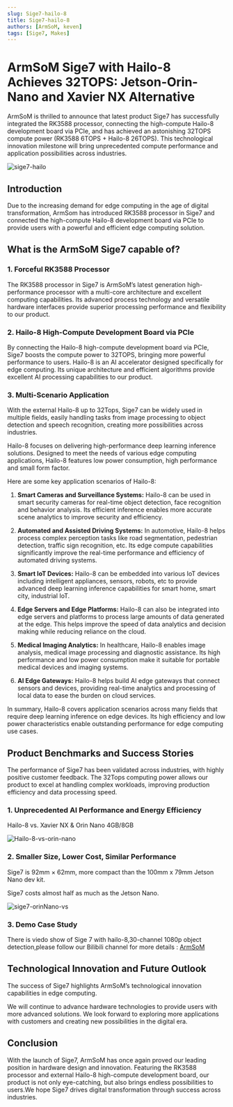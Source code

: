 ```yaml
---
slug: Sige7-hailo-8
title: Sige7-hailo-8
authors: [ArmSoM, keven]
tags: [Sige7, Makes]
---
```



# ArmSoM Sige7 with Hailo-8 Achieves 32TOPS: Jetson-Orin-Nano and Xavier NX  **Alternative**

ArmSoM is thrilled to announce that  latest product Sige7 has successfully integrated the RK3588 processor, connecting the high-compute Hailo-8 development board via PCIe, and has achieved an astonishing 32TOPS compute power (RK3588 6TOPS + Hailo-8 26TOPS). This technological innovation milestone will bring unprecedented compute performance and application possibilities across industries.

![sige7-hailo](/img/blog/sige7/sige7-hailo.jpg)

## Introduction

Due to the increasing demand for edge computing in the age of digital transformation, ArmSom has introduced  RK3588 processor in Sige7 and connected the high-compute Hailo-8 development board via PCIe to provide users with a powerful and efficient edge computing solution.

## What is the ArmSoM Sige7 capable of?

### 1. Forceful **RK3588 Processor**

The RK3588 processor in Sige7 is ArmSoM’s latest generation high-performance processor with a multi-core architecture and excellent computing capabilities. Its advanced process technology and versatile hardware interfaces provide superior processing performance and flexibility to our product.

### 2. **Hailo-8 High-Compute Development Board via PCIe**

By connecting the Hailo-8 high-compute development board via PCIe, Sige7 boosts the compute power to 32TOPS, bringing more powerful performance to users. Hailo-8 is an AI accelerator designed specifically for edge computing. Its unique architecture and efficient algorithms provide excellent AI processing capabilities to our product.

### 3. **Multi-Scenario Application**

With the external Hailo-8 up to 32Tops, Sige7 can be widely used in multiple fields, easily handling tasks from image processing to object detection and speech recognition, creating more possibilities across industries.

Hailo-8 focuses on delivering high-performance deep learning inference solutions. Designed to meet the needs of various edge computing applications, Hailo-8 features low power consumption, high performance and small form factor. 

Here are some key application scenarios of Hailo-8:

1. **Smart Cameras and Surveillance Systems:** Hailo-8 can be used in smart security cameras for real-time object detection, face recognition and behavior analysis. Its efficient inference enables more accurate scene analytics to improve security and efficiency.  

2. **Automated and Assisted Driving Systems:** In automotive, Hailo-8 helps process complex perception tasks like road segmentation, pedestrian detection, traffic sign recognition, etc. Its edge compute capabilities significantly improve the real-time performance and efficiency of automated driving systems.

3. **Smart IoT Devices:** Hailo-8 can be embedded into various IoT devices including intelligent appliances, sensors, robots, etc to provide advanced deep learning inference capabilities for smart home, smart city, industrial IoT.

4. **Edge Servers and Edge Platforms:** Hailo-8 can also be integrated into edge servers and platforms to process large amounts of data generated at the edge. This helps improve the speed of data analytics and decision making while reducing reliance on the cloud.

5. **Medical Imaging Analytics:** In healthcare, Hailo-8 enables image analysis, medical image processing and diagnostic assistance. Its high performance and low power consumption make it suitable for portable medical devices and imaging systems.

6. **AI Edge Gateways:** Hailo-8 helps build AI edge gateways that connect sensors and devices, providing real-time analytics and processing of local data to ease the burden on cloud services.

In summary, Hailo-8 covers application scenarios across many fields that require deep learning inference on edge devices. Its high efficiency and low power characteristics enable outstanding performance for edge computing use cases.

## Product Benchmarks and Success Stories 

The performance of Sige7 has been validated across industries, with highly positive customer feedback. The 32Tops computing power allows our product to excel at handling complex workloads, improving production efficiency and data processing speed.

### 1. Unprecedented AI Performance and Energy Efficiency

Hailo-8 vs. Xavier NX & Orin Nano 4GB/8GB

![Hailo-8-vs-orin-nano](/img/blog/sige7/Hailo-8-vs-orin-nano.png)

### 2. Smaller Size, Lower Cost, Similar Performance 

Sige7 is 92mm × 62mm, more compact than the 100mm x 79mm Jetson Nano dev kit.

Sige7 costs almost half as much as the Jetson Nano. 

![sige7-orinNano-vs](/img/blog/sige7/sige7-orinNano-vs.png)

### 3. Demo Case Study

There is viedo show of Sige 7 with hailo-8,30-channel 1080p object detection,please follow our Bilibili channel for more details : [ArmSoM](https://space.bilibili.com/101696800?spm_id_from=333.1007.0.0)

## Technological Innovation and Future Outlook

The success of Sige7 highlights ArmSoM’s technological innovation capabilities in edge computing. 

We will continue to advance hardware technologies to provide users with more advanced solutions. We look forward to exploring more applications with customers and creating new possibilities in the digital era.

## Conclusion  

With the launch of Sige7, ArmSoM has once again proved our leading position in hardware design and innovation. Featuring the RK3588 processor and external Hailo-8 high-compute development board, our product is not only eye-catching, but also brings endless possibilities to users.We hope Sige7 drives digital transformation through success across industries.